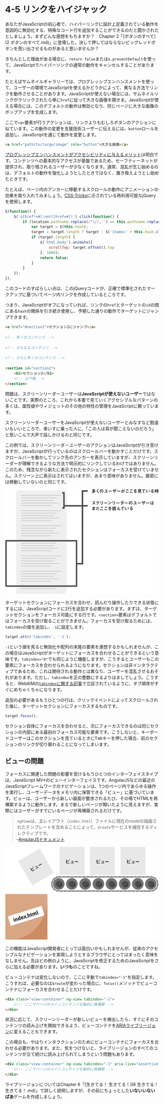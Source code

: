 # 4-5 リンクをハイジャック

あなたがJavaScriptの初心者で、ハイパーリンクに設計上定義されている動作を意図的に無効化する、特殊なコード行を追加することができるのだと聞かされたとしましょう。まずどんな感想をもちますか？　Chapter 2「[ボタンのすべて](2 ボタンのすべて.md)」に登場した、決して押してはならないビッグレッドボタンを思い出させるものがあると思いませんか？　

きちんとした理由がある場合に、`return false`または`e.preventDefault`を使って、JavaScriptでハイパーリンクの通常の動作をキャンセルすることがあります。

たとえばサムネイルギャラリーでは、プログレッシブエンハンスメントを使って、ユーザーの環境でJavaScriptを使えるかどうかによって、異なる方法でリンクを動作させることがあります。JavaScriptが使えない場合には、サムネイルリンクがクリックされたら単に`href`に従って大きな画像を開きま。JavaScriptが使える場合には、このデフォルトの動作は無効となり、同じページに大きな画像のポップアップを生成します。

ここで`<a>`要素が行うアクションは、リンクよりもむしろボタンのアクションに似ています。この動作の変更を支援技術ユーザーに伝えるには、`button`ロールを追加し、JavaScriptを通じて動作を変更します。

```HTML
<a href="path/to/large/image" role="button">大きな画像</a>
```

[プログレッシブエンハンスメントがアクセシビリティに与えるメリット](http://en.wikipedia.org/wiki/Progressive_enhancement#Benefits_for_accessibility)は明白です。コンテンツへの基本的なアクセスが基盤であるため、セーフティーネットが提供され、取り残されるユーザーが少なくなります。通常、混乱が生じ始めるのは、デフォルトの動作を強化しようとしたときではなく、置き換えようとし始めたときです。

たとえば、ページ内のアンカーに移動するスクロールの動作にアニメーションの効果を取り入れてみましょう。[CSS-Tricks](http://css-tricks.com/snippets/jquery/smooth-scrolling/)に示されている再利用可能なjQueryを使用します。

```JavaScript
$(function() {
	$('a[href*=#]:not([href=#])').click(function() {
		if (location.pathname.replace(/^\//,'') == this.pathname.replace(/^\//,'') && location.hostname == this.hostname) {
			var target = $(this.hash);
			target = target.length ? target : $('[name=' + this.hash.slice(1) +']');
			if (target.length) {
				$('html,body').animate({
					scrollTop: target.offset().top
				}, 1000);
				return false;
			}
		}
	});
});
```

このコードのすばらしい点は、このjQueryコードが、正確で標準化されたマークアップに基づいてページ内リンクを作成しているところです。

つまり、JavaScriptがオフになっていれば、リンクの`href`とターゲットの`id`の間にある`hash`の関係を引き続き使用し、予期した通りの動作でターゲットにジャンプできます。

```HTML
<a href="#section2">セクション2にジャンプ</a>

<!-- 多くのコンテンツ -->

<!-- さらなるコンテンツ -->

<!-- さらに多くのコンテンツ -->

<section id="section2">
	<h2>セクション2</h2>
	<!-- 以下略 -->
</section>
```

問題は、スクリーンリーダーユーザーは**JavaScriptが使えないユーザー**ではないことです。実際のところ、これから本書で見ていくアクセシブルなパターンの多くは、属性値やウィジェットのその他の特性の管理をJavaScriptに頼っています。

スクリーンリーダーユーザーをJavaScriptが使えないユーザーとみなすなど勘違いもいいところで、車いすに乗った人に、「この人は耳が聞こえないのだろう」と思いこんで大声で話しかけるのと同じです。

この例では、スクリーンリーダーユーザーのアクションはJavaScriptが引き受けますが、JavaScriptが行っているのはスクロールバーを動かすことだけです。スクロールバーを動かしてリンク先のアンカーを表示していますが、スクリーンリーダーが理解できるような方法で明示的にリンクしているわけではありません。このため、残念ながら新たに表示されたセクションはフォーカスを受けていません。スクリーン上に表示はされてはいますが、あまり意味がありません。厳密には移動していないのと同じです。

![図: JavaScriptによってスクロールしたあとの状態。多くのユーザーはスクロール後の箇所を見ているが、スクリーンリーダーのユーザーはまだスクロール前の箇所を読んでいる](img-4-5_01.png)

ターゲットセクションにフォーカスを合わせ、読んだり操作したりできる状態にするには、JavaScriptコードに2行を追加する必要があります。まずは、ターゲットセクションをフォーカス可能にする行です。`<section>`要素はデフォルトではフォーカスを受け取ることができません。フォーカスを受け取るためには、`tabindex`の値を追加し、`-1`に設定します。

```JavaScript
target.attr('tabindex', '-1');
```

`-1`という値を見ると無効化や配列の末尾の要素を連想するかもしれませんが、この場合はJavaScriptがターゲットにフォーカスを合わせることができるという意味です。`tabindex="0"`でも同じように機能しますが、こうするとユーザーもこの要素にフォーカスを合わせられるようになります。セクションは非インタラクティブであるため、これは期待される動作とは異なり、ユーザーを混乱させるおそれがあります。ただし、`tabindex`を正の整数にするよりはましでしょう。こうすると、WebAIMの[`tabindex`に関する記事](http://webaim.org/techniques/keyboard/tabindex)で立証されているように、タブ順序がすぐにめちゃくちゃになります。

追加の必要があるもうひとつの行は、クリックイベントによってスクロールされた後に、ターゲットセクションにフォーカスするものです。

```JavaScript
target.focus();
```

セクション自体にフォーカスを合わせると、次にフォーカスできるのは同じセクションの内部にある最初のフォーカス可能な要素です。こうしないと、キーボードユーザーはこのセクションを見ているときに<kbd>Tab</kbd>キーを押した場合、前のセクションのリンクが切り替わることになってしまいます。

## ビューの問題

フォーカスに関連した問題の影響を受けるもうひとつのインターフェイスタイプは、JavaScript MV*のビューインターフェイスです。AngularJSなどの最近のJavaScriptフレームワークのナビゲーションは、1つのページ内であらゆる操作を実行し、ユーザーデータをメモリ内に保管できる「ビュー」に基づいています。ビューは、ユーザーから新しい画面が要求されるたび、その場でHTMLを再構築するように動作します。まるで新しいページが開いたように見えますが、実際にはユーザーがすでにいるページが再構築されるだけです。

>`ngView`は、主レイアウト（`index.html`）ファイルに現在のrouteの描画されたテンプレートを含めることによって、`$route`サービスを補完するディレクティブです。  
̶ [AngularJSドキュメント](http://docs.angularjs.org/api/ngRoute.directive:ngView)

![図: ベルトコンベアに載ったビューが、index.htmlというラベルがついた箱に収められていく](img-4-5_02.png)

この機能はJavaScript開発者にとっては面白いかもしれませんが、従来のアクセシブルなナビゲーションを実現しようとするブラウザにとってはまったく意味をなしません。先ほどの例のように、JavaScriptを修正するためのJavaScriptをさらに加える必要があります。**いつも**のことですね。

ビューコンテナは変化しないので、ここに手動で`tabindex="-1"`を指定します。こうすれば、必要なのは`$route`が変わった場合に、`focus()`メソッドでビューコンテナにフォーカスを合わせることだけです。

```HTML
<div class="view-container" ng-view tabindex="-1">
	<!-- ここでページのメインコンテンツを動的に再構築 -->
</div>
```

状況に応じて、スクリーンリーダーが新しいビューを検出したら、すぐにそのコンテンツの読み上げを開始できるよう、ビューコンテナを[ARIAライブリージョン](https://developer.mozilla.org/en-US/docs/Web/Accessibility/ARIA/ARIA_Live_Regions)に変えることもできます。

この場合も、やはりインタラクションのためにビューコンテナにフォーカスを合わせる必要があります。また、気をつけないと、ライブリージョンのすべてのコンテンツが立て続けに読み上げられてしまうという問題もあります。

```HTML
<div class="view-container" ng-view tabindex="-1" aria-live="assertive">
	<!-- ここでページのメインコンテンツを動的に再構築 -->
</div>
```

ライブリージョンについてはChapter 6「[生きてる！ 生きてる！](6 生きてる！生きてる！.md)」で詳しく説明しますが、その前にちょっとした**いないいないばあ**ゲームを作成しましょう。
